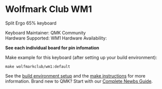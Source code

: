 # Wolfmark Club WM1

Split Ergo 65% keyboard

Keyboard Maintainer: QMK Community  
Hardware Supported: WM1
Hardware Availability: 

**See each individual board for pin infomation**

Make example for this keyboard (after setting up your build environment):

    make wolfmarkclub/wm1:default

See the [build environment setup](https://docs.qmk.fm/#/getting_started_build_tools) and the [make instructions](https://docs.qmk.fm/#/getting_started_make_guide) for more information. Brand new to QMK? Start with our [Complete Newbs Guide](https://docs.qmk.fm/#/newbs).
